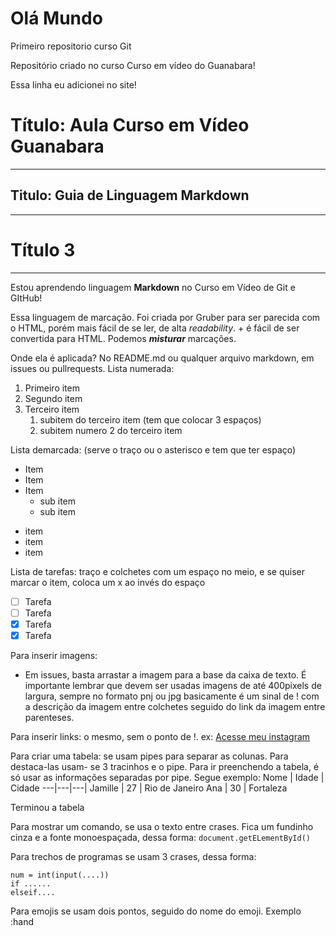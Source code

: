 # Olá Mundo 
 Primeiro repositorio curso Git

 Repositório criado no curso Curso em vídeo do Guanabara!
 
 Essa linha eu adicionei no site!

# Título: Aula Curso em Vídeo Guanabara
---
## Titulo: Guia de Linguagem Markdown
---
# Título 3
---
Estou aprendendo linguagem **Markdown** no Curso em Vídeo de Git e GItHub!

Essa linguagem de marcação. Foi criada por Gruber para ser parecida com o HTML, porém mais fácil de se ler, de alta _readability_. + é fácil de ser convertida para HTML.
Podemos __*misturar*__ marcações.

Onde ela é aplicada? No README.md ou qualquer arquivo markdown, em issues ou pullrequests. 
Lista numerada:
1. Primeiro item
1. Segundo item
2. Terceiro item
   1. subitem do terceiro item (tem que colocar 3 espaços)
   2. subitem numero 2 do terceiro item

Lista demarcada: (serve o traço ou o asterisco e tem que ter espaço)
* Item
* Item
* Item
   * sub item
   * sub item 
- item
- item 
- item

Lista de tarefas: traço e colchetes com um espaço no meio, e se quiser marcar o item, coloca um x ao invés do espaço
- [ ]  Tarefa
- [ ] Tarefa
- [x] Tarefa
- [x] Tarefa

Para inserir imagens:
* Em issues, basta arrastar a imagem para a base da caixa de texto. É importante lembrar que devem ser usadas imagens de até 400pixels de largura, sempre no formato pnj ou jpg basicamente é um sinal de ! com a descrição da imagem entre colchetes seguido do link da imagem entre parenteses.

Para inserir links: o mesmo, sem o ponto de !. ex:
[Acesse meu instagram](https://instagram.com/jamifreire)

Para criar uma tabela: se usam pipes  para separar as colunas. Para destaca-las usam- se 3 tracinhos e o pipe. Para ir preenchendo a tabela, é só usar as informações separadas por pipe. Segue exemplo:
Nome | Idade | Cidade
---|---|---|
Jamille | 27 | Rio de Janeiro
Ana | 30 | Fortaleza

Terminou a tabela

Para mostrar um comando, se usa o texto entre crases. Fica um fundinho cinza e a fonte monoespaçada, dessa forma: `document.getELementById()`

Para trechos de programas se usam 3 crases, dessa forma: 
``` 
num = int(input(....))
if ......
elseif....

```

Para emojis se usam dois pontos, seguido do nome do emoji. Exemplo :hand

